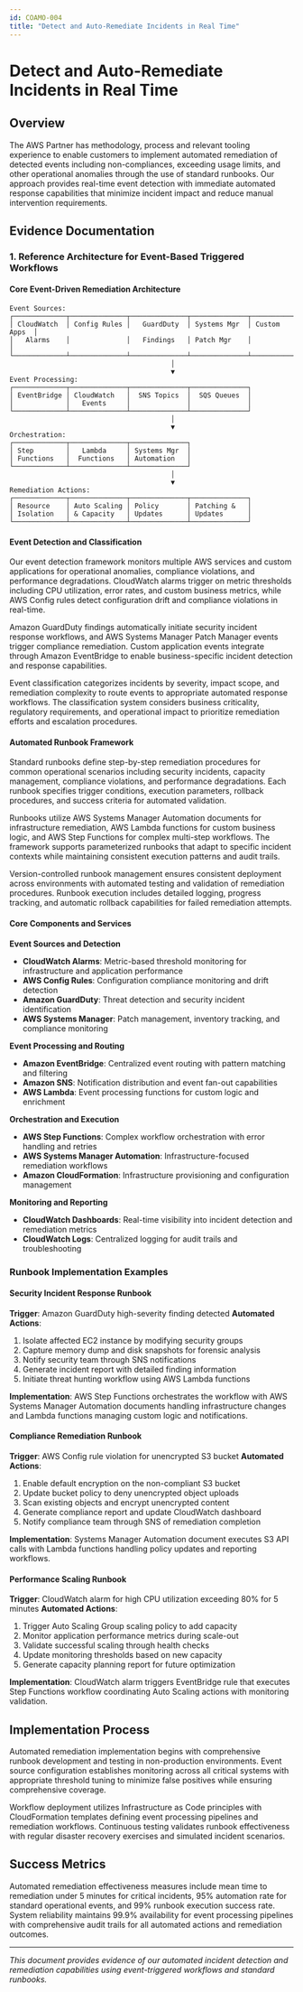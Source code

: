 ```yaml
---
id: COAMO-004
title: "Detect and Auto-Remediate Incidents in Real Time"
---
```


# Detect and Auto-Remediate Incidents in Real Time

## Overview

The AWS Partner has methodology, process and relevant tooling experience to enable customers to implement automated remediation of detected events including non-compliances, exceeding usage limits, and other operational anomalies through the use of standard runbooks. Our approach provides real-time event detection with immediate automated response capabilities that minimize incident impact and reduce manual intervention requirements.

## Evidence Documentation

### 1. Reference Architecture for Event-Based Triggered Workflows

#### Core Event-Driven Remediation Architecture

```
Event Sources:
┌─────────────┬──────────────┬──────────────┬──────────────┬──────────────┐
│ CloudWatch  │ Config Rules │   GuardDuty  │ Systems Mgr  │ Custom Apps  │
│   Alarms    │              │   Findings   │ Patch Mgr    │              │
└─────────────┴──────────────┴──────────────┴──────────────┴──────────────┘
                                        │
                                        ▼
Event Processing:
┌─────────────┬──────────────┬──────────────┬──────────────┐
│ EventBridge │ CloudWatch   │  SNS Topics  │  SQS Queues  │
│             │   Events     │              │              │
└─────────────┴──────────────┴──────────────┴──────────────┘
                                        │
                                        ▼
Orchestration:
┌─────────────┬──────────────┬──────────────┐
│ Step        │   Lambda     │ Systems Mgr  │
│ Functions   │  Functions   │ Automation   │
└─────────────┴──────────────┴──────────────┘
                                        │
                                        ▼
Remediation Actions:
┌─────────────┬──────────────┬──────────────┬──────────────┐
│ Resource    │ Auto Scaling │ Policy       │ Patching &   │
│ Isolation   │ & Capacity   │ Updates      │ Updates      │
└─────────────┴──────────────┴──────────────┴──────────────┘
```

#### Event Detection and Classification

Our event detection framework monitors multiple AWS services and custom applications for operational anomalies, compliance violations, and performance degradations. CloudWatch alarms trigger on metric thresholds including CPU utilization, error rates, and custom business metrics, while AWS Config rules detect configuration drift and compliance violations in real-time.

Amazon GuardDuty findings automatically initiate security incident response workflows, and AWS Systems Manager Patch Manager events trigger compliance remediation. Custom application events integrate through Amazon EventBridge to enable business-specific incident detection and response capabilities.

Event classification categorizes incidents by severity, impact scope, and remediation complexity to route events to appropriate automated response workflows. The classification system considers business criticality, regulatory requirements, and operational impact to prioritize remediation efforts and escalation procedures.

#### Automated Runbook Framework

Standard runbooks define step-by-step remediation procedures for common operational scenarios including security incidents, capacity management, compliance violations, and performance degradations. Each runbook specifies trigger conditions, execution parameters, rollback procedures, and success criteria for automated validation.

Runbooks utilize AWS Systems Manager Automation documents for infrastructure remediation, AWS Lambda functions for custom business logic, and AWS Step Functions for complex multi-step workflows. The framework supports parameterized runbooks that adapt to specific incident contexts while maintaining consistent execution patterns and audit trails.

Version-controlled runbook management ensures consistent deployment across environments with automated testing and validation of remediation procedures. Runbook execution includes detailed logging, progress tracking, and automatic rollback capabilities for failed remediation attempts.

#### Core Components and Services

**Event Sources and Detection**

- **CloudWatch Alarms**: Metric-based threshold monitoring for infrastructure and application performance
- **AWS Config Rules**: Configuration compliance monitoring and drift detection
- **Amazon GuardDuty**: Threat detection and security incident identification
- **AWS Systems Manager**: Patch management, inventory tracking, and compliance monitoring

**Event Processing and Routing**

- **Amazon EventBridge**: Centralized event routing with pattern matching and filtering
- **Amazon SNS**: Notification distribution and event fan-out capabilities
- **AWS Lambda**: Event processing functions for custom logic and enrichment

**Orchestration and Execution**

- **AWS Step Functions**: Complex workflow orchestration with error handling and retries
- **AWS Systems Manager Automation**: Infrastructure-focused remediation workflows
- **Amazon CloudFormation**: Infrastructure provisioning and configuration management

**Monitoring and Reporting**

- **CloudWatch Dashboards**: Real-time visibility into incident detection and remediation metrics
- **CloudWatch Logs**: Centralized logging for audit trails and troubleshooting

### Runbook Implementation Examples

#### Security Incident Response Runbook

**Trigger**: Amazon GuardDuty high-severity finding detected
**Automated Actions**:
1. Isolate affected EC2 instance by modifying security groups
2. Capture memory dump and disk snapshots for forensic analysis
3. Notify security team through SNS notifications
4. Generate incident report with detailed finding information
5. Initiate threat hunting workflow using AWS Lambda functions

**Implementation**: AWS Step Functions orchestrates the workflow with AWS Systems Manager Automation documents handling infrastructure changes and Lambda functions managing custom logic and notifications.

#### Compliance Remediation Runbook

**Trigger**: AWS Config rule violation for unencrypted S3 bucket
**Automated Actions**:
1. Enable default encryption on the non-compliant S3 bucket
2. Update bucket policy to deny unencrypted object uploads
3. Scan existing objects and encrypt unencrypted content
4. Generate compliance report and update CloudWatch dashboard
5. Notify compliance team through SNS of remediation completion

**Implementation**: Systems Manager Automation document executes S3 API calls with Lambda functions handling policy updates and reporting workflows.

#### Performance Scaling Runbook

**Trigger**: CloudWatch alarm for high CPU utilization exceeding 80% for 5 minutes
**Automated Actions**:
1. Trigger Auto Scaling Group scaling policy to add capacity
2. Monitor application performance metrics during scale-out
3. Validate successful scaling through health checks
4. Update monitoring thresholds based on new capacity
5. Generate capacity planning report for future optimization

**Implementation**: CloudWatch alarm triggers EventBridge rule that executes Step Functions workflow coordinating Auto Scaling actions with monitoring validation.

## Implementation Process

Automated remediation implementation begins with comprehensive runbook development and testing in non-production environments. Event source configuration establishes monitoring across all critical systems with appropriate threshold tuning to minimize false positives while ensuring comprehensive coverage.

Workflow deployment utilizes Infrastructure as Code principles with CloudFormation templates defining event processing pipelines and remediation workflows. Continuous testing validates runbook effectiveness with regular disaster recovery exercises and simulated incident scenarios.

## Success Metrics

Automated remediation effectiveness measures include mean time to remediation under 5 minutes for critical incidents, 95% automation rate for standard operational events, and 99% runbook execution success rate. System reliability maintains 99.9% availability for event processing pipelines with comprehensive audit trails for all automated actions and remediation outcomes.

---

*This document provides evidence of our automated incident detection and remediation capabilities using event-triggered workflows and standard runbooks.*
